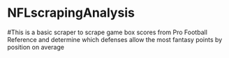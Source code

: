 # NFLscrapingAnalysis

#This is a basic scraper to scrape game box scores from Pro Football Reference and determine which defenses allow the most fantasy points by position on average
